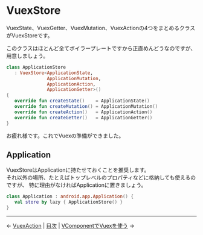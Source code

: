 
VuexStore
================================================================================

VuexState、VuexGetter、VuexMutation、VuexActionの4つをまとめるクラスがVuexStoreです。

このクラスはほとんど全てボイラープレートですから正直めんどうなのですが、
用意しましょう。
```kotlin
class ApplicationStore
   : VuexStore<ApplicationState,
               ApplicationMutation,
               ApplicationAction,
               ApplicationGetter>()
{
   override fun createState()    = ApplicationState()
   override fun createMutation() = ApplicationMutation()
   override fun createAction()   = ApplicationAction()
   override fun createGetter()   = ApplicationGetter()
}
```

お疲れ様です。これでVuexの準備ができました。


Application
--------------------------------------------------------------------------------

VuexStoreはApplicationに持たせておくことを推奨します。  
それ以外の場所、たとえばトップレベルのプロパティなどに格納しても使えるのですが、
特に理由がなければApplicationに置きましょう。
```kotlin
class Application : android.app.Application() {
   val store by lazy { ApplicationStore() }
}
```


* * * * * * * * * * * * * * * * * * * * * * * * * * * * * * * * * * * * * * * *

← [VuexAction](VuexActions.md)  |  [目次](../README-ja.md#チュートリアル)  |  [VComponentでVuexを使う](Use-Vuex-in-VComponent.md) →

